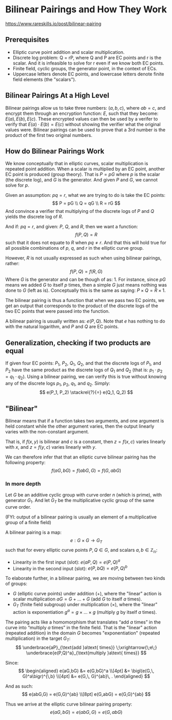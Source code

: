 # Bilinear Pairings and How They Work
https://www.rareskills.io/post/bilinear-pairing

## Prerequisites
- Elliptic curve point addition and scalar multiplication.
- Discrete log problem: Q = rP, where Q and P are EC points and r is the scalar. And it is infeasible to solve for r even if we know both EC points.
- Finite field, cyclic groups, the generator point, in the context of ECs.
- Uppercase letters denote EC points, and lowercase letters denote finite field elements (the "scalars").

## Bilinear Pairings At a High Level
Bilinear pairings allow us to take three numbers: $(a, b, c)$, where $ab = c$, and encrypt them through an encryption function: $E$, such that they become: $E(a), E(b), E(c)$. These encrypted values can then be used by a verifer to verify that $E(a) \cdot E(b) = E(c)$ without showing the verifier what the original values were. Bilinear pairings can be used to prove that a 3rd number is the product of the first two original numbers.

## How do Bilinear Pairings Work
We know conceptually that in elliptic curves, scalar multiplication is repeated point addition. When a scalar is multiplied by an EC point, another EC point is produced (group theory). That is $P = pG$ where $p$ is the scalar (the discrete log), and $G$ is the generator. And given $P$ and $G$, we cannot solve for $p$.

Given an assumption: $pq = r$, what we are trying to do is take the EC points:
$$
P = pG \\
Q = qG \\
R = rG
$$
And convince a verifier that multiplying of the discrete logs of $P$ and $Q$ yields the discrete log of $R$.

And if: $pq = r$, and given: $P$, $Q$, and $R$, then we want a function:
$$
f(P, Q) = R
$$
such that it does not equate to $R$ when $pq \neq r$. And that this will hold true for all possible combinations of $p$, $q$, and $r$ in the elliptic curve group.

However, $R$ is not usually expressed as such when using bilinear pairings, rather:
$$
f(P,Q) = f(R,G)
$$
Where $G$ is the generator and can be though of as: $1$. For instance, since $pG$ means we added $G$ to itself $p$ times, then a simple $G$ just means nothing was done to $G$ (left as is). Conceptually this is the same as saying: $P \times Q = R \times 1$.

The bilinear pairing is thus a function that when we pass two EC points, we get an output that corresponds to the product of the discrete logs of the two EC points that were passed into the function.

A bilinear pairing is usually written as: $e(P, Q)$. Note that $e$ has nothing to do with the natural logarithm, and $P$ and $Q$ are EC points.

## Generalization, checking if two products are equal
If given four EC points: $P_1$, $P_2$, $Q_1$, $Q_2$, and that the discrete logs of $P_1$, and $P_2$ have the same product as the discrete logs of $Q_1$ and $Q_2$ (that is: $p_1 \cdot p_2 = q_1 \cdot q_2$). Using a bilinear pairing, we can verify this is true without knowing any of the discrete logs $p_1$, $p_2$, $q_1$, and $q_2$. Simply:
$$
e(P_1, P_2) \stackrel{?}{=} e(Q_1, Q_2)
$$

## "Bilinear"
Bilinear means that if a function takes two arguments, and one argument is held constant while the other argument varies, then the output linearly varies with the non-constant argument.

That is, if $f(x,y)$ is bilinear and $c$ is a constant, then $z = f(x,c)$ varies linearly with $x$, and $z = f(y,c)$ varies linearly with $y$.

We can therefore infer that that an elliptic curve bilinear pairing has the following property:
$$
f(aG, bG) = f(abG, G) = f(G, abG)
$$

### In more depth
Let $G$ be an additive cyclic group with curve order $n$ (which is prime), with generator $G_1$. And let $G_T$ be the multiplicative cyclic group of the same curve order.

(FYI: output of a bilinear pairing is usually an element of a multiplicative group of a finite field)

A bilinear pairing is a map:
$$
e:G \times G \rightarrow G_T
$$
such that for every elliptic curve points $P, Q \in G$, and scalars $a, b \in \mathbb{Z_n}$:

- Linearity in the first input (slot): $e(aP, Q) = e(P, Q)^a$
- Linearity in the second input (slot): $e(P, bQ) = e(P, Q)^b$

To elaborate further, in a bilinear pairing, we are moving between two kinds of groups:

- $G$ (elliptic curve points) under addition ($+$), where the "linear" action is scalar multiplication $aG = G + ... +G$ (add $G$ to itself $a$ times).
- $G_T$ (finite field subgroup) under multiplication ($\times$), where the "linear" action is exponentiation $g^a = g \times ... \times g$ (multiply $g$ by itself $a$ times).

The pairing acts like a homomorphism that translates “add $a$ times” in the curve into “multiply $a$ times” in the finite field. That is the "linear" action (repeated addition) in the domain $G$ becomes "exponentiation" (repeated multiplication) in the target $G_T$:
$$
\underbrace{aP}_{\text{add }a\text{ times}}
\;\xrightarrow{\;e\;}
\underbrace{e(P,Q)^a}_{\text{multiply }a\text{ times}}
$$

Since:
$$
\begin{aligned}
e(aG,bG) &= e(G,bG)^a \\[4pt]
            &= \bigl(e(G,\, G)^a\bigr)^{\,b} \\[4pt]
            &= e(G,\, G)^{ab}\, .
\end{aligned}
$$

And as such:
$$
e(abG,G) = e(G,G)^{ab} \\[8pt]
e(G,abG) = e(G,G)^{ab}
$$

Thus we arrive at the elliptic curve bilinear pairing property:
$$
e(aG, bG) = e(abG, G) = e(G, abG)
$$
